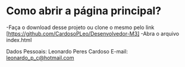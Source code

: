 # Como abrir a página principal?
-Faça o download desse projeto ou clone o mesmo pelo link [https://github.com/CardosoPLeo/Desenvolvedor-M3]
-Abra o arquivo index.html

Dados Pessoais:
Leonardo Peres Cardoso
E-mail: leonardo_p_c@hotmail.com